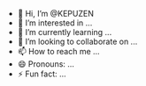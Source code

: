 - 👋 Hi, I’m @KEPUZEN
- 👀 I’m interested in ...
- 🌱 I’m currently learning ...
- 💞️ I’m looking to collaborate on ...
- 📫 How to reach me ...
- 😄 Pronouns: ...
- ⚡ Fun fact: ...

<!---
KEPUZEN/KEPUZEN is a ✨ special ✨ repository because its `README.md` (this file) appears on your GitHub profile.
You can click the Preview link to take a look at your changes.
--->
